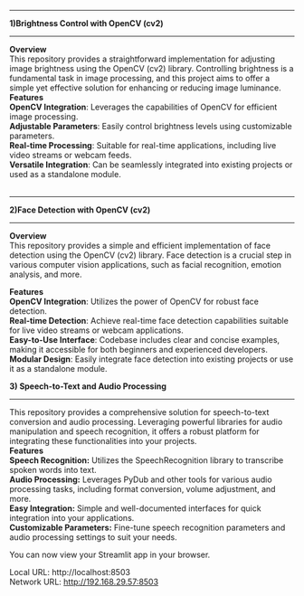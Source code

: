 
<hr>

**1)Brightness Control with OpenCV (cv2)** <hr>
**Overview** <br>
This repository provides a straightforward implementation for adjusting image brightness using the OpenCV (cv2) library. Controlling brightness is a fundamental task in image processing, and this project aims to offer a simple yet effective solution for enhancing or reducing image luminance.
<br>
**Features** <br>
**OpenCV Integration**: Leverages the capabilities of OpenCV for efficient image processing.<br>
**Adjustable Parameters**: Easily control brightness levels using customizable parameters.<br>
**Real-time Processing**: Suitable for real-time applications, including live video streams or webcam feeds.<br>
**Versatile Integration**: Can be seamlessly integrated into existing projects or used as a standalone module.<br>
<br> <hr>
**2)Face Detection with OpenCV (cv2)** <hr>
**Overview** <br>
This repository provides a simple and efficient implementation of face detection using the OpenCV (cv2) library. Face detection is a crucial step in various computer vision applications, such as facial recognition, emotion analysis, and more.

**Features**<br>
**OpenCV Integration**: Utilizes the power of OpenCV for robust face detection. <br>
**Real-time Detection**: Achieve real-time face detection capabilities suitable for live video streams or webcam applications. <br>
**Easy-to-Use Interface**: Codebase includes clear and concise examples, making it accessible for both beginners and experienced developers.<br>
**Modular Design**: Easily integrate face detection into existing projects or use it as a standalone module.<br>

**3) Speech-to-Text and Audio Processing** <hr>
This repository provides a comprehensive solution for speech-to-text conversion and audio processing. Leveraging powerful libraries for audio manipulation and speech recognition, it offers a robust platform for integrating these functionalities into your projects.
<br>
**Features** <br>
**Speech Recognition:** Utilizes the SpeechRecognition library to transcribe spoken words into text.<br>
**Audio Processing:** Leverages PyDub and other tools for various audio processing tasks, including format conversion, volume adjustment, and more.<br>
**Easy Integration:** Simple and well-documented interfaces for quick integration into your applications.<br>
**Customizable Parameters:** Fine-tune speech recognition parameters and audio processing settings to suit your needs.<br>

  You can now view your Streamlit app in your browser.

  Local URL: http://localhost:8503 <br>
  Network URL: http://192.168.29.57:8503
